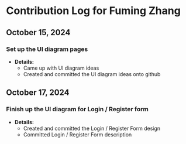 # Contribution Log for Fuming Zhang

## October 15, 2024

### Set up the UI diagram pages

- **Details:**
  - Came up with UI diagram ideas
  - Created and committed the UI diagram ideas onto github

## October 17, 2024

### Finish up the UI diagram for Login / Register form

- **Details:**
  - Created and committed the Login / Register Form design
  - Committed Login / Register Form description
